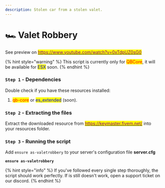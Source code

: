 ```yaml
---
description: Stolen car from a stolen valet.
---
```


# 🏎 Valet Robbery

See preview on [<mark style="color:purple;">https://www.youtube.com/watch?v=0xTdpUZ0sG0</mark>](https://www.youtube.com/watch?v=0xTdpUZ0sG0)<mark style="color:purple;"></mark>

{% hint style="warning" %}
This script is currently only for <mark style="color:red;">QBCore</mark>, it will be available for <mark style="color:blue;">ESX</mark> soon.
{% endhint %}

### `Step 1` - Dependencies

Double check if you have these resources installed:

1. <mark style="color:red;">qb-core</mark> or <mark style="color:red;"></mark> <mark style="color:blue;">es\_extended</mark> (soon).

### `Step 2` - Extracting the files

Extract the downloaded resource from [<mark style="color:purple;">https://keymaster.fivem.net/</mark>](https://keymaster.fivem.net/) <mark style="color:purple;"></mark> into your resources folder.

### `Step 3` - Running the script

Add `ensure as-valetrobbery` to your server's configuration file **server.cfg**

<pre data-title="server.cfg" data-overflow="wrap" data-line-numbers><code><strong>ensure as-valetrobbery
</strong></code></pre>

{% hint style="info" %}
If you've followed every single step thoroughly, the script should work perfectly. If is still doesn't work, open a support ticket on our discord.
{% endhint %}
